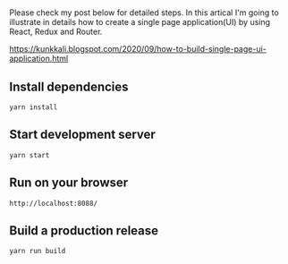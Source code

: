 #
Please check my post below for detailed steps. In this artical I'm going to illustrate in details how to create a single page application(UI) by using React, Redux and Router.


https://kunkkali.blogspot.com/2020/09/how-to-build-single-page-ui-application.html

## Install dependencies
`yarn install`

## Start development server
`yarn start`

## Run on your browser
`http://localhost:8088/`

## Build a production release
`yarn run build`
